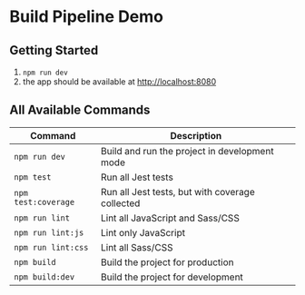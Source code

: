 # Build Pipeline Demo

## Getting Started

1. `npm run dev`
1. the app should be available at <http://localhost:8080>

## All Available Commands

| Command  | Description |
| ------------- | ------------- |
| `npm run dev`  | Build and run the project in development mode  |
| `npm test`  | Run all Jest tests  |
| `npm test:coverage`  | Run all Jest tests, but with coverage collected  |
| `npm run lint`  | Lint all JavaScript and Sass/CSS  |
| `npm run lint:js`  | Lint only JavaScript  |
| `npm run lint:css`  | Lint all Sass/CSS  |
| `npm build`  | Build the project for production  |
| `npm build:dev`  | Build the project for development  |

[GitHub-RepoFromTemplate]: https://docs.github.com/en/repositories/creating-and-managing-repositories/creating-a-repository-from-a-template
[Heroku-About]: https://www.heroku.com/about
[Netlify-About]: https://www.netlify.com/products/
[Webpack-HotModule]: https://webpack.js.org/concepts/hot-module-replacement/

